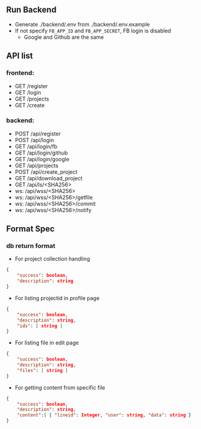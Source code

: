## Run Backend
- Generate ./backend/.env from ./backend/.env.example
- If not specify `FB_APP_ID` and `FB_APP_SECRET`, FB login is disabled
	- Google and Github are the same

## API list
### frontend:
- GET /register
- GET /login
- GET /projects
- GET /create

### backend:
- POST /api/register
- POST /api/login
- GET /api/login/fb
- GET /api/login/github
- GET /api/login/google
- GET /api/projects
- POST /api/create_project
- GET /api/download_project
- GET /api/ls/\<SHA256>
- ws: /api/wss/\<SHA256>
- ws: /api/wss/\<SHA256>/getfile
- ws: /api/wss/\<SHA256>/commit
- ws: /api/wss/\<SHA256>/notify

## Format Spec

### db return format

- For project collection handling

```json
{
	"success": boolean,
	"description": string
}
```

- For listing projectid in profile page

```json
{
	"success": boolean,
	"description": string,
	"ids": [ string ]
}
```
- For listing file in edit page

```json
{
	"success": boolean,
	"description": string,
	"files": [ string ]
}
```

- For getting content from specific file

```json
{
	"success": boolean,
	"description": string,
	"content":[ { "lineid": Integer, "user": string, "data": string } ]
}
```
